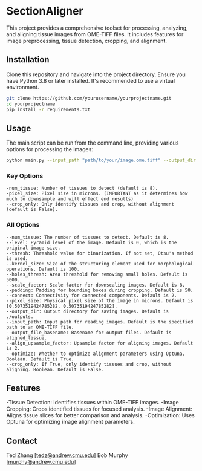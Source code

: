 # SectionAligner
This project provides a comprehensive toolset for processing, analyzing, and aligning tissue images from OME-TIFF files. It includes features for image preprocessing, tissue detection, cropping, and alignment.

## Installation

Clone this repository and navigate into the project directory. Ensure you have Python 3.8 or later installed. It's recommended to use a virtual environment.

```bash
git clone https://github.com/yourusername/yourprojectname.git
cd yourprojectname
pip install -r requirements.txt
```

## Usage 

The main script can be run from the command line, providing various options for processing the images:

```bash
python main.py --input_path "path/to/your/image.ome.tiff" --output_dir "path/to/output" --num_tissue 8 --pixel_size [0.5073519424785282, 0.5073519424785282] ---crop_only False
```

### Key Options

    -num_tissue: Number of tissues to detect (default is 8).
    -pixel_size: Pixel size in microns. (IMPORTANT as it determines how much to downsample and will effect end results)
    --crop_only: Only identify tissues and crop, without alignment (default is False).

### All Options

    --num_tissue: The number of tissues to detect. Default is 8.
    --level: Pyramid level of the image. Default is 0, which is the original image size.
    --thresh: Threshold value for binarization. If not set, Otsu's method is used.
    --kernel_size: Size of the structuring element used for morphological operations. Default is 100.
    --holes_thresh: Area threshold for removing small holes. Default is 5000.
    --scale_factor: Scale factor for downscaling images. Default is 8.
    --padding: Padding for bounding boxes during cropping. Default is 50.
    --connect: Connectivity for connected components. Default is 2.
    --pixel_size: Physical pixel size of the image in microns. Default is [0.5073519424785282, 0.5073519424785282].
    --output_dir: Output directory for saving images. Default is ./outputs.
    --input_path: Input path for reading images. Default is the specified path to an OME-TIFF file.
    --output_file_basename: Basename for output files. Default is aligned_tissue.
    --align_upsample_factor: Upsample factor for aligning images. Default is 2.
    --optimize: Whether to optimize alignment parameters using Optuna. Boolean. Default is True.
    --crop_only: If True, only identify tissues and crop, without aligning. Boolean. Default is False.

## Features

-Tissue Detection: Identifies tissues within OME-TIFF images.
-Image Cropping: Crops identified tissues for focused analysis.
-Image Alignment: Aligns tissue slices for better comparison and analysis.
-Optimization: Uses Optuna for optimizing image alignment parameters.

## Contact 

Ted Zhang [tedz@andrew.cmu.edu]
Bob Murphy [murphy@andrew.cmu.edu]




